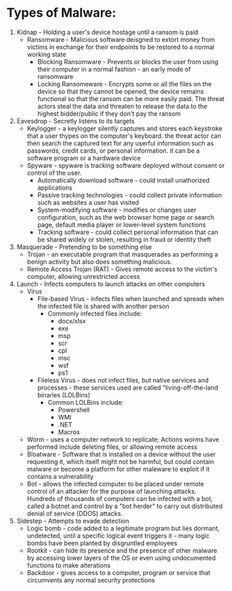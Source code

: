 
# Types of Malware:

1.	Kidnap - Holding a user's device hostage until a ransom is paid
	  - Ransomware - Malicious software deisgned to extort money from victims in exchange for their endpoints to be restored to a normal working state
	      - Blocking Ransomware - Prevents or blocks the user from using their computer in a normal fashion - an early mode of ransomware
		  - Locking Ransomeware - Encrypts some or all the files on the device so that they cannot be opened, the device remains functional so that the ransom can be more easily paid.  The threat actors steal the data and threaten to release the data to the highest bidder/public if they don't pay the ransom
2.	Eavesdrop - Secretly listens to its targets
	  - Keylogger - a keylogger silently captures and stores each keystroke that a user thypes on the computer's keyboard.  the threat actor can then search the captured text for any userful information such as passwords, credit cards, or personal information.  it can be a software program or a hardware device
	  - Spyware - spyware is tracking software deployed without consent or control of the user.  
	      - Automatically download software - could install unathorized applications
		  - Passive tracking technologies - could collect private information such as websites a user has visited
		  - System-modifying software - modifies or changes user configuration, such as the web browser home page or search page, default media player or lower-level system functions
		  - Tracking software - could collect personal information that can be shared widely or stolen, resulting in fraud or identity theft
3.	Masquerade - Pretending to be something else
	  - Trojan - an executable program that masquerades as performing a benign activity but also does something malicious.
	  - Remote Access Trojan (RAT) - Gives remote access to the victim's computer, allowing unrestricted access
4.	Launch - Infects computers to launch attacks on other computers
	  - Virus
		  - File-based Virus - infects files when launched and spreads when the infected file is shared with another person
			  - Commonly infected files include: 
				  - docx/xlsx	
				  - exe
				  - msp
				  - scr
				  - cpl
				  - msc
				  - wsf
				  - ps1
		  - Fileless Virus - does not infect files, but native services and processes - these services used are called "living-off-the-land binaries (LOLBins)
			  - Common LOLBins include:
			      - Powershell
			      - WMI
			      - .NET 
			      - Macros
	  - Worm - uses a computer network to replicate; Actions worms have performed include deleting files, or allowing remote access
	  - Bloatware - Software that is installed on a device without the user requesting it, which itself might not be harmful, but could contain malware or become a platform for other maleware to exploit if it contains a vulnerability
	  - Bot - allows the infected computer to be placed under remote control of an attacker for the purpose of launching attacks.  Hundreds of thousands of computers can be infected with a bot, called a botnet and control by a "bot herder" to carry out distributed denial of service (DDOS) attacks.
5.	Sidestep - Attempts to evade detection
	  - Logic bomb - code added to a legitimate program but lies dormant, undetected, until a specific logical event triggers it - many logic bombs have been planted by disgruntled employees
	  - Rootkit - can hide its presence and the presence of other malware by accessing lower layers of the OS or even using undocumented functions to make alterations
	  - Backdoor - gives access to a computer, program or service that circumvents any normal security protections
		